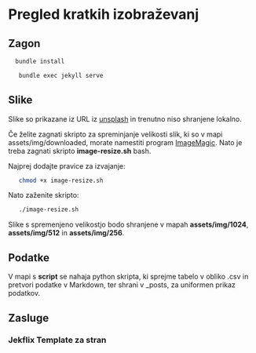# Pregled kratkih izobraževanj

## Zagon

```bash
  bundle install
```

```bash
   bundle exec jekyll serve
```

## Slike

Slike so prikazane iz  URL iz [unsplash](https://unsplash.com) in trenutno niso shranjene lokalno.

Če želite zagnati skripto za spreminjanje velikosti slik, ki so v mapi assets/img/downloaded, morate namestiti program [ImageMagic](https://imagemagick.org/script/download.php). 
Nato je treba zagnati skripto **image-resize.sh** bash. 

Najprej dodajte pravice za izvajanje:
```bash
   chmod +x image-resize.sh
```
Nato zaženite skripto:
```bash
   ./image-resize.sh 
```
Slike s spremenjeno velikostjo bodo shranjene v mapah **assets/img/1024**, **assets/img/512** in **assets/img/256**.

## Podatke

V mapi s **script** se nahaja python skripta, ki sprejme tabelo v obliko .csv in pretvori podatke v Markdown, ter shrani v _posts, za uniformen prikaz podatkov.

## Zasluge
### Jekflix Template za stran
